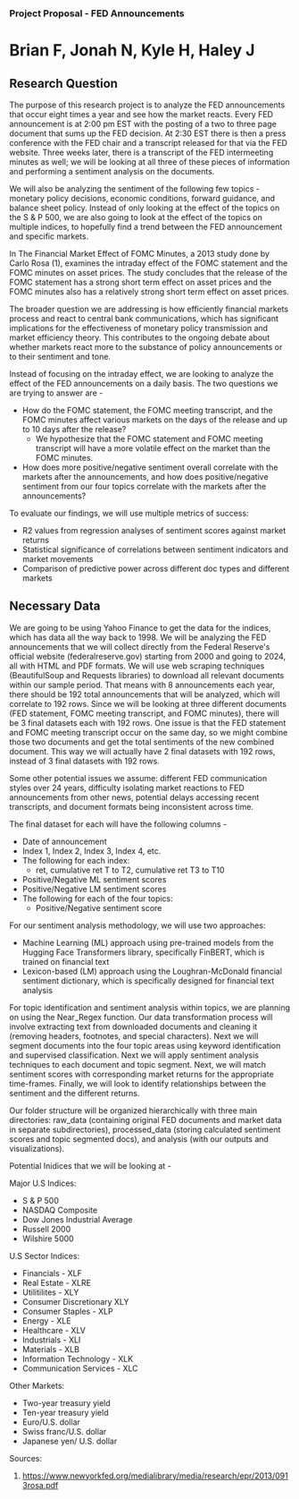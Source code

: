 ### Project Proposal - FED Announcements
# Brian F, Jonah N, Kyle H, Haley J


## Research Question 
The purpose of this research project is to analyze the FED announcements that occur eight times a year and see how the market reacts.  Every FED announcement is at 2:00 pm EST with the posting of a two to three page document that sums up the FED decision. At 2:30 EST there is then a press conference with the FED chair and a transcript released for that via the FED website. Three weeks later, there is a transcript of the FED intermeeting minutes as well; we will be looking at all three of these pieces of information and performing a sentiment analysis on the documents. 

We will also be analyzing the sentiment of the following few topics - monetary policy decisions, economic conditions,  forward guidance, and balance sheet policy. Instead of only looking at the effect of the topics on the S & P 500,  we are also going to look at the effect of the topics on multiple indices, to hopefully find a trend between the FED announcement and specific markets. 

In The Financial Market Effect of FOMC Minutes, a 2013 study done by Carlo Rosa (1), examines the intraday effect of the FOMC statement and the FOMC minutes on asset prices. The study concludes that the release of the FOMC statement has a strong short term effect on asset prices and the FOMC minutes also has a relatively strong short term effect on asset prices.

The broader question we are addressing is how efficiently financial markets process and react to central bank communications, which has significant implications for the effectiveness of monetary policy transmission and market efficiency theory. This contributes to the ongoing debate about whether markets react more to the substance of policy announcements or to their sentiment and tone.

Instead of focusing on the intraday effect, we are looking to analyze the effect of the FED announcements on a daily basis. The two questions we are trying to answer are - 
- How do the FOMC statement, the FOMC meeting transcript, and the FOMC minutes affect various markets on the days of the release and up to 10 days after the release? 
    - We hypothesize that the FOMC statement and FOMC meeting transcript will have a more volatile effect on the market than the FOMC minutes.
- How does more positive/negative sentiment overall correlate with the markets after the announcements, and how does positive/negative sentiment from our four topics correlate with the markets after the announcements? 

To evaluate our findings, we will use multiple metrics of success:
- R2 values from regression analyses of sentiment scores against market returns
- Statistical significance of correlations between sentiment indicators and market movements
- Comparison of predictive power across different doc types and different markets


## Necessary Data 
We are going to be using Yahoo Finance to get the data for the indices, which has data all the way back to 1998. We will be analyzing the FED announcements that we will collect directly from the Federal Reserve's official website (federalreserve.gov) starting from 2000 and going to 2024, all with HTML and PDF formats. We will use web scraping techniques (BeautifulSoup and Requests libraries) to download all relevant documents within our sample period. That means with 8 announcements each year, there should be 192 total announcements that will be analyzed, which will correlate to 192 rows. Since we will be looking at three different documents (FED statement, FOMC meeting transcript, and FOMC minutes), there will be 3 final datasets each with 192 rows. One issue is that the FED statement and FOMC meeting transcript occur on the same day, so we might combine those two documents and get the total sentiments of the new combined document. This way we will actually have 2 final datasets with 192 rows, instead of 3 final datasets with 192 rows. 

Some other potential issues we assume: different FED communication styles over 24 years, difficulty isolating market reactions to FED announcements from other news, potential delays accessing recent transcripts, and document formats being inconsistent across time.

The final dataset for each will have the following columns - 
- Date of announcement 
- Index 1, Index 2, Index 3, Index 4, etc.
- The following for each index: 
    - ret,  cumulative ret T to T2, cumulative ret T3 to T10
- Positive/Negative ML sentiment scores
- Positive/Negative LM sentiment scores 
- The following for each of the four topics:
    - Positive/Negative sentiment score


For our sentiment analysis methodology, we will use two approaches:
- Machine Learning (ML) approach using pre-trained models from the Hugging Face Transformers library, specifically FinBERT, which is trained on financial text
- Lexicon-based (LM) approach using the Loughran-McDonald financial sentiment dictionary, which is specifically designed for financial text analysis

For topic identification and sentiment analysis within topics, we are planning on using the Near_Regex function. Our data transformation process will involve extracting text from downloaded documents and cleaning it (removing headers, footnotes, and special characters). Next we will segment documents into the four topic areas using keyword identification and supervised classification. Next we will apply sentiment analysis techniques to each document and topic segment. Next, we will match sentiment scores with corresponding market returns for the appropriate time-frames. Finally, we will look to identify relationships between the sentiment and the different returns.

Our folder structure will be organized hierarchically with three main directories: raw_data (containing original FED documents and market data in separate subdirectories), processed_data (storing calculated sentiment scores and topic segmented docs), and analysis (with our outputs and visualizations).

Potential Inidices that we will be looking at - 

Major U.S Indices:
- S & P 500 
- NASDAQ Composite
- Dow Jones Industrial Average
- Russell 2000
- Wilshire 5000

U.S Sector Indices:
- Financials - XLF
- Real Estate - XLRE
- Utilitilites - XLY
- Consumer Discretionary XLY 
- Consumer Staples - XLP 
- Energy - XLE 
- Healthcare - XLV 
- Industrials - XLI 
- Materials - XLB 
- Information Technology - XLK 
- Communication Services - XLC 

Other Markets:
- Two-year treasury yield
- Ten-year treasury yield 
- Euro/U.S. dollar 
- Swiss franc/U.S. dollar 
- Japanese yen/ U.S. dollar

Sources:
1. https://www.newyorkfed.org/medialibrary/media/research/epr/2013/0913rosa.pdf 







